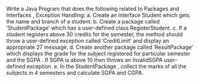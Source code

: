 Write a Java Program that does the following related to Packages and Interfaces , Exception
Handling:
a. Create an interface Student which gets the name and branch of a student.
b. Create a package called ‘StudentPackage’ which has a user-defined class
RegisterStudent.
c. If a student registers above 30 credits for the semester, the method should throw
a user-defined exception called ‘CreditLimit’ and display an appropriate 
27
message.
d. Create another package called ‘ResultPackage’ which displays the grade for the
subject registered for particular semester and the SGPA . If SGPA is above 10
then throws an InvalidSGPA user-defined exception.
e. In the StudentPackage , collect the marks of all the subjects in 4 semesters and
calculate SGPA and CGPA.
